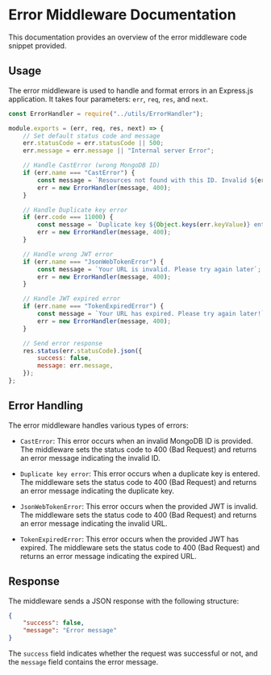 # Error Middleware Documentation

This documentation provides an overview of the error middleware code snippet provided.

## Usage

The error middleware is used to handle and format errors in an Express.js application. It takes four parameters: `err`, `req`, `res`, and `next`.

```javascript
const ErrorHandler = require("../utils/ErrorHandler");

module.exports = (err, req, res, next) => {
    // Set default status code and message
    err.statusCode = err.statusCode || 500;
    err.message = err.message || "Internal server Error";

    // Handle CastError (wrong MongoDB ID)
    if (err.name === "CastError") {
        const message = `Resources not found with this ID. Invalid ${err.path}`;
        err = new ErrorHandler(message, 400);
    }

    // Handle Duplicate key error
    if (err.code === 11000) {
        const message = `Duplicate key ${Object.keys(err.keyValue)} entered`;
        err = new ErrorHandler(message, 400);
    }

    // Handle wrong JWT error
    if (err.name === "JsonWebTokenError") {
        const message = `Your URL is invalid. Please try again later`;
        err = new ErrorHandler(message, 400);
    }

    // Handle JWT expired error
    if (err.name === "TokenExpiredError") {
        const message = `Your URL has expired. Please try again later!`;
        err = new ErrorHandler(message, 400);
    }

    // Send error response
    res.status(err.statusCode).json({
        success: false,
        message: err.message,
    });
};
```

## Error Handling

The error middleware handles various types of errors:

- `CastError`: This error occurs when an invalid MongoDB ID is provided. The middleware sets the status code to 400 (Bad Request) and returns an error message indicating the invalid ID.

- `Duplicate key error`: This error occurs when a duplicate key is entered. The middleware sets the status code to 400 (Bad Request) and returns an error message indicating the duplicate key.

- `JsonWebTokenError`: This error occurs when the provided JWT is invalid. The middleware sets the status code to 400 (Bad Request) and returns an error message indicating the invalid URL.

- `TokenExpiredError`: This error occurs when the provided JWT has expired. The middleware sets the status code to 400 (Bad Request) and returns an error message indicating the expired URL.

## Response

The middleware sends a JSON response with the following structure:

```json
{
    "success": false,
    "message": "Error message"
}
```

The `success` field indicates whether the request was successful or not, and the `message` field contains the error message.
